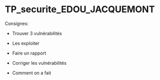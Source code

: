 # TP_securite_EDOU_JACQUEMONT

Consignes:
- Trouver 3 vulnérabilités
- Les exploiter
- Faire un rapport

- Corriger les vulnérabilités
- Comment on a fait

